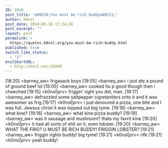 ```yaml
---
ID: 1018
post_title: '&#8220;You must be rich buddy&#8221;'
author: k0nsl
post_date: 2014-05-30 17:24:26
post_excerpt: ""
layout: post
permalink: >
  https://quotes.k0nsl.org/you-must-be-rich-buddy.html
published: true
switch_like_status:
  - "1"
knslShortURL:
  - http://knsl.net/29349
---
```

[18:20] &lt;barney_aw&gt; frigasack boys
[19:05] &lt;barney_aw&gt; i jsut ate a pound of ground beef lol
[19:05] &lt;barney_aw&gt; cooked itu p good though then i cheeched
[19:15] &lt;k0nsl|prv&gt; friggin' right you did, man.
[19:17] &lt;barney_aw&gt; defrazzled some saltpepper cigretantlers onto it and it was awesomer as frig
[19:17] &lt;k0nsl|prv&gt; i just devoured a pizza, one bite and I was full. Jewsus christ it was topped out big tyme.
[19:18] &lt;barney_aw&gt; what kine?
[19:18] &lt;barney_aw&gt; what kine pizza buddy?
[19:19] &lt;barney_aw&gt; was it sausage and mushroom? thats my favrit kine
[19:20] &lt;k0nsl|prv&gt; it had all sorts of shit on it, even lobster.
[19:20] &lt;barney_aw&gt; WHAT THE FRIG? U MUST BE RICH BUDDY! FRIGGIN LOBSTER?
[19:21] &lt;barney_aw&gt; friggin rights buddy! big tyme!
[19:21] &lt;k0nsl|prv&gt; rifk
[19:21] &lt;k0nsl|prv&gt; yeah buddy!